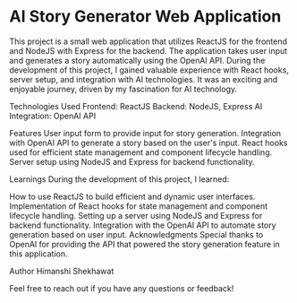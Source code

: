 # AI Story Generator Web Application
This project is a small web application that utilizes ReactJS for the frontend and NodeJS with Express for the backend. The application takes user input and generates a story automatically using the OpenAI API. During the development of this project, I gained valuable experience with React hooks, server setup, and integration with AI technologies. It was an exciting and enjoyable journey, driven by my fascination for AI technology.

Technologies Used
Frontend: ReactJS
Backend: NodeJS, Express
AI Integration: OpenAI API

Features
User input form to provide input for story generation.
Integration with OpenAI API to generate a story based on the user's input.
React hooks used for efficient state management and component lifecycle handling.
Server setup using NodeJS and Express for backend functionality.


Learnings
During the development of this project, I learned:

How to use ReactJS to build efficient and dynamic user interfaces.
Implementation of React hooks for state management and component lifecycle handling.
Setting up a server using NodeJS and Express for backend functionality.
Integration with the OpenAI API to automate story generation based on user input.
Acknowledgments
Special thanks to OpenAI for providing the API that powered the story generation feature in this application.

Author
Himanshi Shekhawat

Feel free to reach out if you have any questions or feedback!

